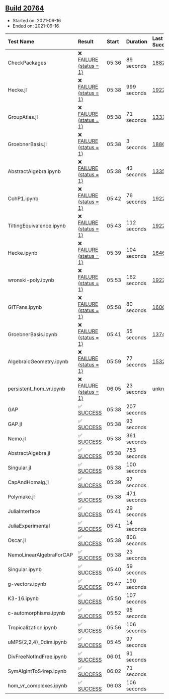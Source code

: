 ## [Build 20764](https://oscarci.mathematik.uni-kl.de/job/oscar/20764/)

* Started on: 2021-09-16
* Ended on: 2021-09-16

| Test Name    | Result | Start | Duration | Last Success | First Failure |
|:-------------|:-------|:------|:---------|:-------------|:--------------|
| CheckPackages | ❌ [FAILURE (status = 1)](https://oscarci.mathematik.uni-kl.de/job/oscar/20764/artifact/logs/build-20764/CheckPackages.log) | 05:36 | 89 seconds | [18822](https://oscarci.mathematik.uni-kl.de/job/oscar/18822/) | [18823](https://oscarci.mathematik.uni-kl.de/job/oscar/18823/) |
| Hecke.jl | ❌ [FAILURE (status = 1)](https://oscarci.mathematik.uni-kl.de/job/oscar/20764/artifact/logs/build-20764/Hecke.jl.log) | 05:38 | 999 seconds | [19222](https://oscarci.mathematik.uni-kl.de/job/oscar/19222/) | [20152](https://oscarci.mathematik.uni-kl.de/job/oscar/20152/) |
| GroupAtlas.jl | ❌ [FAILURE (status = 1)](https://oscarci.mathematik.uni-kl.de/job/oscar/20764/artifact/logs/build-20764/GroupAtlas.jl.log) | 05:38 | 71 seconds | [13311](https://oscarci.mathematik.uni-kl.de/job/oscar/13311/) | [13312](https://oscarci.mathematik.uni-kl.de/job/oscar/13312/) |
| GroebnerBasis.jl | ❌ [FAILURE (status = 1)](https://oscarci.mathematik.uni-kl.de/job/oscar/20764/artifact/logs/build-20764/GroebnerBasis.jl.log) | 05:38 | 3 seconds | [18864](https://oscarci.mathematik.uni-kl.de/job/oscar/18864/) | [18865](https://oscarci.mathematik.uni-kl.de/job/oscar/18865/) |
| AbstractAlgebra.ipynb | ❌ [FAILURE (status = 1)](https://oscarci.mathematik.uni-kl.de/job/oscar/20764/artifact/logs/build-20764/AbstractAlgebra.ipynb.log) | 05:38 | 43 seconds | [13355](https://oscarci.mathematik.uni-kl.de/job/oscar/13355/) | [13356](https://oscarci.mathematik.uni-kl.de/job/oscar/13356/) |
| CohP1.ipynb | ❌ [FAILURE (status = 1)](https://oscarci.mathematik.uni-kl.de/job/oscar/20764/artifact/logs/build-20764/CohP1.ipynb.log) | 05:42 | 76 seconds | [19222](https://oscarci.mathematik.uni-kl.de/job/oscar/19222/) | [20152](https://oscarci.mathematik.uni-kl.de/job/oscar/20152/) |
| TiltingEquivalence.ipynb | ❌ [FAILURE (status = 1)](https://oscarci.mathematik.uni-kl.de/job/oscar/20764/artifact/logs/build-20764/TiltingEquivalence.ipynb.log) | 05:43 | 112 seconds | [19222](https://oscarci.mathematik.uni-kl.de/job/oscar/19222/) | [20152](https://oscarci.mathematik.uni-kl.de/job/oscar/20152/) |
| Hecke.ipynb | ❌ [FAILURE (status = 1)](https://oscarci.mathematik.uni-kl.de/job/oscar/20764/artifact/logs/build-20764/Hecke.ipynb.log) | 05:39 | 104 seconds | [16463](https://oscarci.mathematik.uni-kl.de/job/oscar/16463/) | [16464](https://oscarci.mathematik.uni-kl.de/job/oscar/16464/) |
| wronski-poly.ipynb | ❌ [FAILURE (status = 1)](https://oscarci.mathematik.uni-kl.de/job/oscar/20764/artifact/logs/build-20764/wronski-poly.ipynb.log) | 05:53 | 162 seconds | [19222](https://oscarci.mathematik.uni-kl.de/job/oscar/19222/) | [20152](https://oscarci.mathematik.uni-kl.de/job/oscar/20152/) |
| GITFans.ipynb | ❌ [FAILURE (status = 1)](https://oscarci.mathematik.uni-kl.de/job/oscar/20764/artifact/logs/build-20764/GITFans.ipynb.log) | 05:58 | 80 seconds | [16068](https://oscarci.mathematik.uni-kl.de/job/oscar/16068/) | [16069](https://oscarci.mathematik.uni-kl.de/job/oscar/16069/) |
| GroebnerBasis.ipynb | ❌ [FAILURE (status = 1)](https://oscarci.mathematik.uni-kl.de/job/oscar/20764/artifact/logs/build-20764/GroebnerBasis.ipynb.log) | 05:41 | 55 seconds | [13748](https://oscarci.mathematik.uni-kl.de/job/oscar/13748/) | [13749](https://oscarci.mathematik.uni-kl.de/job/oscar/13749/) |
| AlgebraicGeometry.ipynb | ❌ [FAILURE (status = 1)](https://oscarci.mathematik.uni-kl.de/job/oscar/20764/artifact/logs/build-20764/AlgebraicGeometry.ipynb.log) | 05:59 | 77 seconds | [15322](https://oscarci.mathematik.uni-kl.de/job/oscar/15322/) | [15323](https://oscarci.mathematik.uni-kl.de/job/oscar/15323/) |
| persistent_hom_vr.ipynb | ❌ [FAILURE (status = 1)](https://oscarci.mathematik.uni-kl.de/job/oscar/20764/artifact/logs/build-20764/persistent_hom_vr.ipynb.log) | 06:05 | 23 seconds | unknown | unknown |
| GAP | ✅ [SUCCESS](https://oscarci.mathematik.uni-kl.de/job/oscar/20764/artifact/logs/build-20764/GAP.log) | 05:38 | 207 seconds |  |  |
| GAP.jl | ✅ [SUCCESS](https://oscarci.mathematik.uni-kl.de/job/oscar/20764/artifact/logs/build-20764/GAP.jl.log) | 05:38 | 93 seconds |  |  |
| Nemo.jl | ✅ [SUCCESS](https://oscarci.mathematik.uni-kl.de/job/oscar/20764/artifact/logs/build-20764/Nemo.jl.log) | 05:38 | 361 seconds |  |  |
| AbstractAlgebra.jl | ✅ [SUCCESS](https://oscarci.mathematik.uni-kl.de/job/oscar/20764/artifact/logs/build-20764/AbstractAlgebra.jl.log) | 05:38 | 753 seconds |  |  |
| Singular.jl | ✅ [SUCCESS](https://oscarci.mathematik.uni-kl.de/job/oscar/20764/artifact/logs/build-20764/Singular.jl.log) | 05:38 | 100 seconds |  |  |
| CapAndHomalg.jl | ✅ [SUCCESS](https://oscarci.mathematik.uni-kl.de/job/oscar/20764/artifact/logs/build-20764/CapAndHomalg.jl.log) | 05:39 | 97 seconds |  |  |
| Polymake.jl | ✅ [SUCCESS](https://oscarci.mathematik.uni-kl.de/job/oscar/20764/artifact/logs/build-20764/Polymake.jl.log) | 05:38 | 471 seconds |  |  |
| JuliaInterface | ✅ [SUCCESS](https://oscarci.mathematik.uni-kl.de/job/oscar/20764/artifact/logs/build-20764/JuliaInterface.log) | 05:41 | 29 seconds |  |  |
| JuliaExperimental | ✅ [SUCCESS](https://oscarci.mathematik.uni-kl.de/job/oscar/20764/artifact/logs/build-20764/JuliaExperimental.log) | 05:41 | 14 seconds |  |  |
| Oscar.jl | ✅ [SUCCESS](https://oscarci.mathematik.uni-kl.de/job/oscar/20764/artifact/logs/build-20764/Oscar.jl.log) | 05:38 | 808 seconds |  |  |
| NemoLinearAlgebraForCAP | ✅ [SUCCESS](https://oscarci.mathematik.uni-kl.de/job/oscar/20764/artifact/logs/build-20764/NemoLinearAlgebraForCAP.log) | 05:38 | 23 seconds |  |  |
| Singular.ipynb | ✅ [SUCCESS](https://oscarci.mathematik.uni-kl.de/job/oscar/20764/artifact/logs/build-20764/Singular.ipynb.log) | 05:40 | 59 seconds |  |  |
| g-vectors.ipynb | ✅ [SUCCESS](https://oscarci.mathematik.uni-kl.de/job/oscar/20764/artifact/logs/build-20764/g-vectors.ipynb.log) | 05:47 | 190 seconds |  |  |
| K3-16.ipynb | ✅ [SUCCESS](https://oscarci.mathematik.uni-kl.de/job/oscar/20764/artifact/logs/build-20764/K3-16.ipynb.log) | 05:50 | 107 seconds |  |  |
| c-automorphisms.ipynb | ✅ [SUCCESS](https://oscarci.mathematik.uni-kl.de/job/oscar/20764/artifact/logs/build-20764/c-automorphisms.ipynb.log) | 05:52 | 95 seconds |  |  |
| Tropicalization.ipynb | ✅ [SUCCESS](https://oscarci.mathematik.uni-kl.de/job/oscar/20764/artifact/logs/build-20764/Tropicalization.ipynb.log) | 05:56 | 106 seconds |  |  |
| uMPS(2,2,4)_0dim.ipynb | ✅ [SUCCESS](https://oscarci.mathematik.uni-kl.de/job/oscar/20764/artifact/logs/build-20764/uMPS-2-2-4-_0dim.ipynb.log) | 05:45 | 97 seconds |  |  |
| DivFreeNotIndFree.ipynb | ✅ [SUCCESS](https://oscarci.mathematik.uni-kl.de/job/oscar/20764/artifact/logs/build-20764/DivFreeNotIndFree.ipynb.log) | 06:01 | 91 seconds |  |  |
| SymAlgIntToS4rep.ipynb | ✅ [SUCCESS](https://oscarci.mathematik.uni-kl.de/job/oscar/20764/artifact/logs/build-20764/SymAlgIntToS4rep.ipynb.log) | 06:02 | 71 seconds |  |  |
| hom_vr_complexes.ipynb | ✅ [SUCCESS](https://oscarci.mathematik.uni-kl.de/job/oscar/20764/artifact/logs/build-20764/hom_vr_complexes.ipynb.log) | 06:03 | 106 seconds |  |  |
